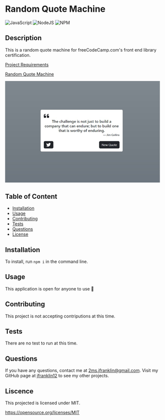 # Random Quote Machine

 ![JavaScript](https://img.shields.io/badge/JAVASCRIPT-%23323330.svg?style=for-the-badge&logo=javascript&logoColor=%23F7DF1E&style=plastic) ![NodeJS](https://img.shields.io/badge/node.js-6DA55F?style=for-the-badge&logo=node.js&logoColor=white&style=plastic) ![NPM](https://img.shields.io/badge/NPM-%23000000.svg?style=for-the-badge&logo=npm&logoColor=white&style=plastic)

  ## Description
  
  This is a random quote machine for freeCodeCamp.com's front end library certification.

  [Project Requirements](https://www.freecodecamp.org/learn/front-end-development-libraries/front-end-development-libraries-projects/build-a-random-quote-machine)

  [Random Quote Machine](https://jfranklin12.github.io/random-quote-machine/)

   ![Homepage](./src/images/homepage.jpg)

  ## Table of Content
  - [Installation](#installation)
  - [Usage](#usage)
  - [Contributing](#contributing)
  - [Tests](#tests)
  - [Questions](#questions)
  - [License](#license)

  ## Installation

  To install, run ```npm i``` in the command line.

  ## Usage

  This application is open for anyone to use 🙂

  ## Contributing

  This project is not accepting contriputions at this time.

  ## Tests
  
  There are no test to run at this time.

  ## Questions

  If you have any questions, contact me at 2ms.jfranklin@gmail.com. Visit my GitHub page at [jfranklin12](https://github.com/jfranklin12/) to see my other projects.

  ## Liscence
    
This projected is licensed under MIT.

  https://opensource.org/licenses/MIT
